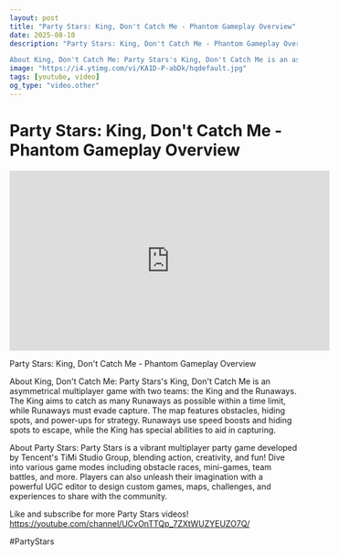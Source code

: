```yaml
---
layout: post
title: "Party Stars: King, Don't Catch Me - Phantom Gameplay Overview"
date: 2025-08-10
description: "Party Stars: King, Don't Catch Me - Phantom Gameplay Overview

About King, Don't Catch Me: Party Stars's King, Don't Catch Me is an asymmetrical multipl..."
image: "https://i4.ytimg.com/vi/KA1D-P-abDk/hqdefault.jpg"
tags: [youtube, video]
og_type: "video.other"
---
```


<script type="application/ld+json">
{
  "@context": "http://schema.org",
  "@type": "VideoObject",
  "name": "Party Stars: King, Don't Catch Me - Phantom Gameplay Overview",
  "description": "Party Stars: King, Don't Catch Me - Phantom Gameplay Overview\n\nAbout King, Don't Catch Me: Party Stars's King, Don't Catch Me is an asymmetrical multiplayer game with two teams: the King and the Runaways. The King aims to catch as many Runaways as possible within a time limit, while Runaways must evade capture. The map features obstacles, hiding spots, and power-ups for strategy. Runaways use speed boosts and hiding spots to escape, while the King has special abilities to aid in capturing.\n\nAbout Party Stars: Party Stars is a vibrant multiplayer party game developed by Tencent's TiMi Studio Group, blending action, creativity, and fun! Dive into various game modes including obstacle races, mini-games, team battles, and more. Players can also unleash their imagination with a powerful UGC editor to design custom games, maps, challenges, and experiences to share with the community.\n\nLike and subscribe for more Party Stars videos! https://youtube.com/channel/UCvOnTTQp_7ZXtWUZYEUZO7Q/\n\n#PartyStars",
  "thumbnailUrl": "https://i4.ytimg.com/vi/KA1D-P-abDk/hqdefault.jpg",
  "uploadDate": "2025-08-10T02:05:13",
  "embedUrl": "https://www.youtube.com/embed/KA1D-P-abDk",
  "publisher": {
    "@type": "Person",
    "name": "Celo Zaga"
  },
  "mainEntityOfPage": {
    "@type": "WebPage",
    "@id": "https://celozaga.github.io/2025/08/10/party-stars:-king,-don't-catch-me---phantom-gameplay-overview-KA1D-P-abDk.html"
  },
  "duration": "PT0M0S"
}
</script>

<script type="application/ld+json">
{
  "@context": "http://schema.org",
  "@type": "BlogPosting",
  "headline": "Party Stars: King, Don't Catch Me - Phantom Gameplay Overview",
  "image": "https://i4.ytimg.com/vi/KA1D-P-abDk/hqdefault.jpg",
  "publisher": {
    "@type": "Person",
    "name": "Celo Zaga"
  },
  "url": "https://celozaga.github.io/2025/08/10/party-stars:-king,-don't-catch-me---phantom-gameplay-overview-KA1D-P-abDk.html",
  "datePublished": "2025-08-10T02:05:13",
  "dateCreated": "2025-08-10T02:05:13",
  "dateModified": "2025-08-10T02:05:13",
  "description": "Party Stars: King, Don't Catch Me - Phantom Gameplay Overview\n\nAbout King, Don't Catch Me: Party Stars's King, Don't Catch Me is an asymmetrical multipl...",
  "author": {
    "@type": "Person",
    "name": "Celo Zaga"
  },
  "mainEntityOfPage": {
    "@type": "WebPage",
    "@id": "https://celozaga.github.io/2025/08/10/party-stars:-king,-don't-catch-me---phantom-gameplay-overview-KA1D-P-abDk.html"
  }
}
</script>

<h1 class="youtube-post-title">Party Stars: King, Don't Catch Me - Phantom Gameplay Overview</h1>

<iframe width="560" height="315" src="https://www.youtube.com/embed/KA1D-P-abDk" class="youtube-post-embed" frameborder="0" allowfullscreen></iframe>

<p class="youtube-post-description">Party Stars: King, Don't Catch Me - Phantom Gameplay Overview

About King, Don't Catch Me: Party Stars's King, Don't Catch Me is an asymmetrical multiplayer game with two teams: the King and the Runaways. The King aims to catch as many Runaways as possible within a time limit, while Runaways must evade capture. The map features obstacles, hiding spots, and power-ups for strategy. Runaways use speed boosts and hiding spots to escape, while the King has special abilities to aid in capturing.

About Party Stars: Party Stars is a vibrant multiplayer party game developed by Tencent's TiMi Studio Group, blending action, creativity, and fun! Dive into various game modes including obstacle races, mini-games, team battles, and more. Players can also unleash their imagination with a powerful UGC editor to design custom games, maps, challenges, and experiences to share with the community.

Like and subscribe for more Party Stars videos! https://youtube.com/channel/UCvOnTTQp_7ZXtWUZYEUZO7Q/

#PartyStars</p>
